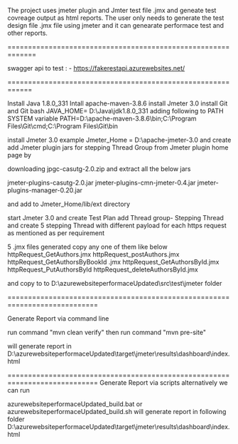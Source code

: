 
The project uses jmeter plugin and Jmter test file .jmx and geneate  test covreage output as html reports.
The user only needs to generate the test design file .jmx file using jmeter and it can genearate performace test and other reports.

=============================================================

swagger api to test : - https://fakerestapi.azurewebsites.net/ 

============================================================

Install Java 1.8.0_331
Intall apache-maven-3.8.6
install Jmeter 3.0
install Git and Git bash
JAVA_HOME= D:\Java\jdk1.8.0_331
adding following to PATH SYSTEM variable
PATH=D:\apache-maven-3.8.6\bin;C:\Program Files\Git\cmd;C:\Program Files\Git\bin

install Jmeter 3.0 
example  Jmeter_Home = D:\apache-jmeter-3.0
and create add Jmeter plugin jars for stepping Thread Group
from Jmeter plugin home page by

downloading jpgc-casutg-2.0.zip and extract all the below jars

jmeter-plugins-casutg-2.0.jar
jmeter-plugins-cmn-jmeter-0.4.jar
jmeter-plugins-manager-0.20.jar 

and add to Jmeter_Home/lib/ext directory

start Jmeter 3.0 and create Test Plan add Thread group- Stepping Thread and create 
5 stepping Thread with different payload for each  https request as mentioned as per requirement 

5 .jmx files generated copy any one of them like
below 
httpRequest_GetAuthors.jmx
httpRequest_postAuthors.jmx
httpRequest_GetAuthorsByBookId .jmx
httpRequest_GetAuthorsById.jmx
httpRequest_PutAuthorsById
httpRequest_deleteAuthorsById.jmx

and copy to 
to D:\azurewebsiteperformaceUpdated\src\test\jmeter folder

============================================================================

Generate Report via command line

run command "mvn clean verify"
then 
run command "mvn pre-site"

will generate report in
D:\azurewebsiteperformaceUpdated\target\jmeter\results\dashboard\index.html

============================================================================ 
Generate Report via scripts
alternatively we can run
 
azurewebsiteperformaceUpdated_build.bat or azurewebsiteperformaceUpdated_build.sh
will generate report in following folder
D:\azurewebsiteperformaceUpdated\target\jmeter\results\dashboard\index.html
